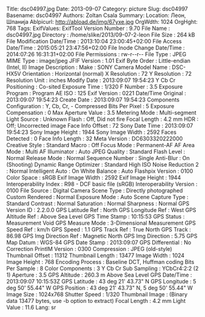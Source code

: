 Title: dsc04997.jpg
Date: 2013-09-07
Category: picture
Slug: dsc04997
Basename: dsc04997
Authors: Zoltan Csala
Summary:
Location: Леон, Шпанија
Ablpicurl: http://abload.de/img/67yxe.jpg
OrgWdth: 1024
OrgHght: 768
Tags:
ExifValues: ExifTool Version Number : 9.70
            File Name : dsc04997.jpg
            Directory : /home/slike/2013/09-07-2-leon
            File Size : 264 kB
            File Modification Date/Time : 2013:10:04 23:00:45+02:00
            File Access Date/Time : 2015:05:21 23:47:56+02:00
            File Inode Change Date/Time : 2014:07:26 16:31:31+02:00
            File Permissions : rw-r--r--
            File Type : JPEG
            MIME Type : image/jpeg
            JFIF Version : 1.01
            Exif Byte Order : Little-endian (Intel, II)
            Image Description :
            Make : SONY
            Camera Model Name : DSC-HX5V
            Orientation : Horizontal (normal)
            X Resolution : 72
            Y Resolution : 72
            Resolution Unit : inches
            Modify Date : 2013:09:07 19:54:23
            Y Cb Cr Positioning : Co-sited
            Exposure Time : 1/320
            F Number : 3.5
            Exposure Program : Program AE
            ISO : 125
            Exif Version : 0221
            Date/Time Original : 2013:09:07 19:54:23
            Create Date : 2013:09:07 19:54:23
            Components Configuration : Y, Cb, Cr, -
            Compressed Bits Per Pixel : 5
            Exposure Compensation : 0
            Max Aperture Value : 3.5
            Metering Mode : Multi-segment
            Light Source : Unknown
            Flash : Off, Did not fire
            Focal Length : 4.2 mm
            HDR : Off; Uncorrected image
            Face Info Offset : 72
            Sony Date Time : 2013:09:07 19:54:23
            Sony Image Height : 1944
            Sony Image Width : 2592
            Faces Detected : 0
            Face Info Length : 32
            Meta Version : DC6303320222000
            Creative Style : Standard
            Macro : Off
            Focus Mode : Permanent-AF
            AF Area Mode : Multi
            AF Illuminator : Auto
            JPEG Quality : Standard
            Flash Level : Normal
            Release Mode : Normal
            Sequence Number : Single
            Anti-Blur : On (Shooting)
            Dynamic Range Optimizer : Standard
            High ISO Noise Reduction 2 : Normal
            Intelligent Auto : On
            White Balance : Auto
            Flashpix Version : 0100
            Color Space : sRGB
            Exif Image Width : 2592
            Exif Image Height : 1944
            Interoperability Index : R98 - DCF basic file (sRGB)
            Interoperability Version : 0100
            File Source : Digital Camera
            Scene Type : Directly photographed
            Custom Rendered : Normal
            Exposure Mode : Auto
            Scene Capture Type : Standard
            Contrast : Normal
            Saturation : Normal
            Sharpness : Normal
            GPS Version ID : 2.2.0.0
            GPS Latitude Ref : North
            GPS Longitude Ref : West
            GPS Altitude Ref : Above Sea Level
            GPS Time Stamp : 10:15:53
            GPS Status : Measurement Void
            GPS Measure Mode : 3-Dimensional Measurement
            GPS Speed Ref : km/h
            GPS Speed : 1.1
            GPS Track Ref : True North
            GPS Track : 86.98
            GPS Img Direction Ref : Magnetic North
            GPS Img Direction : 5.75
            GPS Map Datum : WGS-84
            GPS Date Stamp : 2013:09:07
            GPS Differential : No Correction
            PrintIM Version : 0300
            Compression : JPEG (old-style)
            Thumbnail Offset : 11312
            Thumbnail Length : 13477
            Image Width : 1024
            Image Height : 768
            Encoding Process : Baseline DCT, Huffman coding
            Bits Per Sample : 8
            Color Components : 3
            Y Cb Cr Sub Sampling : YCbCr4:2:2 (2 1)
            Aperture : 3.5
            GPS Altitude : 260.3 m Above Sea Level
            GPS Date/Time : 2013:09:07 10:15:53Z
            GPS Latitude : 43 deg 21' 43.73" N
            GPS Longitude : 5 deg 50' 55.44" W
            GPS Position : 43 deg 21' 43.73" N, 5 deg 50' 55.44" W
            Image Size : 1024x768
            Shutter Speed : 1/320
            Thumbnail Image : (Binary data 13477 bytes, use -b option to extract)
            Focal Length : 4.2 mm
            Light Value : 11.6
Lang: sr

